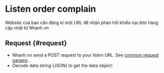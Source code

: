 # Listen order complain

Website của bạn cần đăng kí một URL để nhận phản hồi khiếu nại đơn hàng cập nhật từ Nhanh.vn

## Request {#request}

* Nhanh.vn send a POST request to your listen URL. See
  [common request params](https://developers.nhanh.vn/api.html#request)
  .
* Decode data string \(JSON\) to get the data object:



